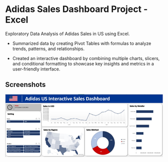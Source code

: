 
# Adidas Sales Dashboard Project - Excel

Exploratory Data Analysis of Adidas Sales in US using Excel.


- Summarized data by creating Pivot Tables with formulas to analyze trends, patterns, and relationships.

- Created an interactive dashboard by combining multiple charts, slicers, and conditional formatting to showcase key insights and metrics in a user-friendly interface.


## Screenshots

![App Screenshot](https://github.com/smp91/Excel---Adidas-Sales-dashboard-Project/blob/master/Screenshot/Screenshot%202023-04-19%20204418.jpg)

